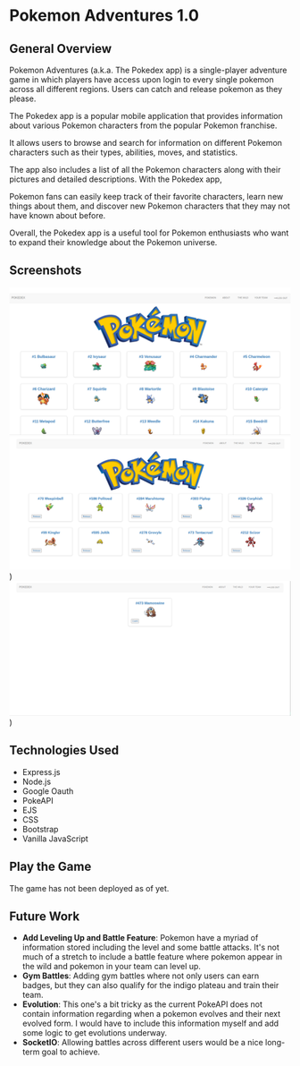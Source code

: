 # **Pokemon Adventures 1.0**

## General Overview

Pokemon Adventures (a.k.a. The Pokedex app) is a single-player adventure game in which players have access upon login to every single pokemon across all different regions. Users can catch and release pokemon as they please.

The Pokedex app is a popular mobile application that provides information about various Pokemon characters from the popular Pokemon franchise. 

It allows users to browse and search for information on different Pokemon characters such as their types, abilities, moves, and statistics. 

The app also includes a list of all the Pokemon characters along with their pictures and detailed descriptions. With the Pokedex app, 

Pokemon fans can easily keep track of their favorite characters, learn new things about them, and discover new Pokemon characters that they may not have known about before. 

Overall, the Pokedex app is a useful tool for Pokemon enthusiasts who want to expand their knowledge about the Pokemon universe.

## Screenshots

![Pokedex](public/images/pokedex.png)
![Your Team](public/images/team.png))
![The Wild](public/images/wild.png))

## Technologies Used

- Express.js
- Node.js
- Google Oauth
- PokeAPI
- EJS
- CSS
- Bootstrap
- Vanilla JavaScript

## Play the Game

The game has not been deployed as of yet.

## Future Work

- **Add Leveling Up and Battle Feature**: Pokemon have a myriad of information stored including the level and some battle attacks. It's not much of a stretch to include a battle feature where pokemon appear in the wild and pokemon in your team can level up.
- **Gym Battles**: Adding gym battles where not only users can earn badges, but they can also qualify for the indigo plateau and train their team.
- **Evolution**: This one's a bit tricky as the current PokeAPI does not contain information regarding when a pokemon evolves and their next evolved form. I would have to include this information myself and add some logic to get evolutions underway.
- **SocketIO**: Allowing battles across different users would be a nice long-term goal to achieve.